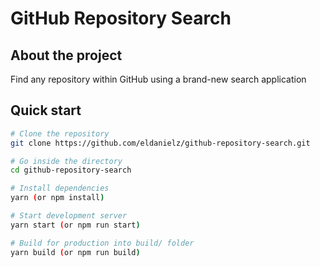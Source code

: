 # GitHub Repository Search

## About the project

Find any repository within GitHub using a brand-new search application

## Quick start

```bash
# Clone the repository
git clone https://github.com/eldanielz/github-repository-search.git

# Go inside the directory
cd github-repository-search

# Install dependencies
yarn (or npm install)

# Start development server
yarn start (or npm run start)

# Build for production into build/ folder
yarn build (or npm run build)
```
